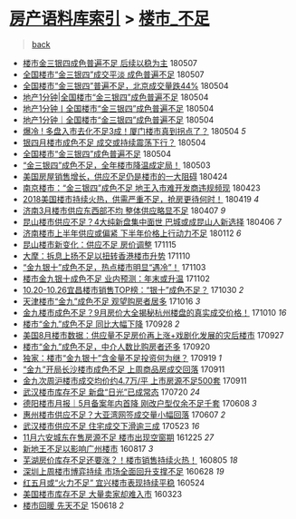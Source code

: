 [房产语料库索引](../../README.md)  > [楼市_不足](楼市_不足.md)
====
> [back](../README.md)

- [楼市金三银四成色普遍不足 后续以稳为主](http://jkwz.applinzi.com/ittc/7100457794711061514.html#%E6%A5%BC%E5%B8%82%E9%87%91%E4%B8%89%E9%93%B6%E5%9B%9B%E6%88%90%E8%89%B2%E6%99%AE%E9%81%8D%E4%B8%8D%E8%B6%B3+%E5%90%8E%E7%BB%AD%E4%BB%A5%E7%A8%B3%E4%B8%BA%E4%B8%BB) 180507  
- [全国楼市“金三银四”成交平淡 成色普遍不足](http://jkwz.applinzi.com/ittc/7100378089207104529.html#%E5%85%A8%E5%9B%BD%E6%A5%BC%E5%B8%82%E2%80%9C%E9%87%91%E4%B8%89%E9%93%B6%E5%9B%9B%E2%80%9D%E6%88%90%E4%BA%A4%E5%B9%B3%E6%B7%A1+%E6%88%90%E8%89%B2%E6%99%AE%E9%81%8D%E4%B8%8D%E8%B6%B3) 180507  
- [全国楼市“金三银四”普遍不足，北京成交量跌44%](http://jkwz.applinzi.com/ittc/7099398738919556107.html#%E5%85%A8%E5%9B%BD%E6%A5%BC%E5%B8%82%E2%80%9C%E9%87%91%E4%B8%89%E9%93%B6%E5%9B%9B%E2%80%9D%E6%99%AE%E9%81%8D%E4%B8%8D%E8%B6%B3%EF%BC%8C%E5%8C%97%E4%BA%AC%E6%88%90%E4%BA%A4%E9%87%8F%E8%B7%8C44%25) 180504  
- [地产1分钟|全国楼市“金三银四”成色普遍不足](http://jkwz.applinzi.com/ittc/7099304936422769680.html#%E5%9C%B0%E4%BA%A71%E5%88%86%E9%92%9F%7C%E5%85%A8%E5%9B%BD%E6%A5%BC%E5%B8%82%E2%80%9C%E9%87%91%E4%B8%89%E9%93%B6%E5%9B%9B%E2%80%9D%E6%88%90%E8%89%B2%E6%99%AE%E9%81%8D%E4%B8%8D%E8%B6%B3) 180504  
- [地产1分钟丨全国楼市“金三银四”成色普遍不足](http://jkwz.applinzi.com/ittc/7099304934627607563.html#%E5%9C%B0%E4%BA%A71%E5%88%86%E9%92%9F%E4%B8%A8%E5%85%A8%E5%9B%BD%E6%A5%BC%E5%B8%82%E2%80%9C%E9%87%91%E4%B8%89%E9%93%B6%E5%9B%9B%E2%80%9D%E6%88%90%E8%89%B2%E6%99%AE%E9%81%8D%E4%B8%8D%E8%B6%B3) 180504  
- [地产1分钟｜全国楼市“金三银四”成色普遍不足](http://jkwz.applinzi.com/ittc/7099300848888972294.html#%E5%9C%B0%E4%BA%A71%E5%88%86%E9%92%9F%EF%BD%9C%E5%85%A8%E5%9B%BD%E6%A5%BC%E5%B8%82%E2%80%9C%E9%87%91%E4%B8%89%E9%93%B6%E5%9B%9B%E2%80%9D%E6%88%90%E8%89%B2%E6%99%AE%E9%81%8D%E4%B8%8D%E8%B6%B3) 180504  
- [爆冷 ! 多盘入市去化不足3成！厦门楼市真到拐点了？](http://jkwz.applinzi.com/ittc/7099195864323195910.html#%E7%88%86%E5%86%B7+%21+%E5%A4%9A%E7%9B%98%E5%85%A5%E5%B8%82%E5%8E%BB%E5%8C%96%E4%B8%8D%E8%B6%B33%E6%88%90%EF%BC%81%E5%8E%A6%E9%97%A8%E6%A5%BC%E5%B8%82%E7%9C%9F%E5%88%B0%E6%8B%90%E7%82%B9%E4%BA%86%EF%BC%9F) 180504 *5* 
- [银四月楼市成色不足 成交或持续震荡下行？](http://jkwz.applinzi.com/ittc/7099191635969836038.html#%E9%93%B6%E5%9B%9B%E6%9C%88%E6%A5%BC%E5%B8%82%E6%88%90%E8%89%B2%E4%B8%8D%E8%B6%B3+%E6%88%90%E4%BA%A4%E6%88%96%E6%8C%81%E7%BB%AD%E9%9C%87%E8%8D%A1%E4%B8%8B%E8%A1%8C%EF%BC%9F) 180504  
- [全国楼市“金三银四”成色普遍不足](http://jkwz.applinzi.com/ittc/7099181089174324231.html#%E5%85%A8%E5%9B%BD%E6%A5%BC%E5%B8%82%E2%80%9C%E9%87%91%E4%B8%89%E9%93%B6%E5%9B%9B%E2%80%9D%E6%88%90%E8%89%B2%E6%99%AE%E9%81%8D%E4%B8%8D%E8%B6%B3) 180504  
- [“金三银四”成色不足，全年楼市降温成定局！](http://jkwz.applinzi.com/ittc/7098899180326224907.html#%E2%80%9C%E9%87%91%E4%B8%89%E9%93%B6%E5%9B%9B%E2%80%9D%E6%88%90%E8%89%B2%E4%B8%8D%E8%B6%B3%EF%BC%8C%E5%85%A8%E5%B9%B4%E6%A5%BC%E5%B8%82%E9%99%8D%E6%B8%A9%E6%88%90%E5%AE%9A%E5%B1%80%EF%BC%81) 180503  
- [美国房屋销售增长，供应不足仍是楼市的一大阻碍](http://jkwz.applinzi.com/ittc/7095494596199187473.html#%E7%BE%8E%E5%9B%BD%E6%88%BF%E5%B1%8B%E9%94%80%E5%94%AE%E5%A2%9E%E9%95%BF%EF%BC%8C%E4%BE%9B%E5%BA%94%E4%B8%8D%E8%B6%B3%E4%BB%8D%E6%98%AF%E6%A5%BC%E5%B8%82%E7%9A%84%E4%B8%80%E5%A4%A7%E9%98%BB%E7%A2%8D) 180424  
- [南京楼市：“金三银四”成色不足 地王入市难开发商违规频现](http://jkwz.applinzi.com/ittc/7095116968703296529.html#%E5%8D%97%E4%BA%AC%E6%A5%BC%E5%B8%82%EF%BC%9A%E2%80%9C%E9%87%91%E4%B8%89%E9%93%B6%E5%9B%9B%E2%80%9D%E6%88%90%E8%89%B2%E4%B8%8D%E8%B6%B3+%E5%9C%B0%E7%8E%8B%E5%85%A5%E5%B8%82%E9%9A%BE%E5%BC%80%E5%8F%91%E5%95%86%E8%BF%9D%E8%A7%84%E9%A2%91%E7%8E%B0) 180423  
- [2018美国楼市持续火热，供需严重不足，抢房更待何时！](http://jkwz.applinzi.com/ittc/7093701291710874640.html#2018%E7%BE%8E%E5%9B%BD%E6%A5%BC%E5%B8%82%E6%8C%81%E7%BB%AD%E7%81%AB%E7%83%AD%EF%BC%8C%E4%BE%9B%E9%9C%80%E4%B8%A5%E9%87%8D%E4%B8%8D%E8%B6%B3%EF%BC%8C%E6%8A%A2%E6%88%BF%E6%9B%B4%E5%BE%85%E4%BD%95%E6%97%B6%EF%BC%81) 180419 *4* 
- [济南3月楼市供应东西部不均 整体供应略显不足](http://jkwz.applinzi.com/ittc/7089298887397606406.html#%E6%B5%8E%E5%8D%973%E6%9C%88%E6%A5%BC%E5%B8%82%E4%BE%9B%E5%BA%94%E4%B8%9C%E8%A5%BF%E9%83%A8%E4%B8%8D%E5%9D%87+%E6%95%B4%E4%BD%93%E4%BE%9B%E5%BA%94%E7%95%A5%E6%98%BE%E4%B8%8D%E8%B6%B3) 180407 *9* 
- [昆山楼市供应不足？4大纯新盘集中面世 巴城或成昆山人新选择](http://jkwz.applinzi.com/ittc/7088624735854527495.html#%E6%98%86%E5%B1%B1%E6%A5%BC%E5%B8%82%E4%BE%9B%E5%BA%94%E4%B8%8D%E8%B6%B3%EF%BC%9F4%E5%A4%A7%E7%BA%AF%E6%96%B0%E7%9B%98%E9%9B%86%E4%B8%AD%E9%9D%A2%E4%B8%96+%E5%B7%B4%E5%9F%8E%E6%88%96%E6%88%90%E6%98%86%E5%B1%B1%E4%BA%BA%E6%96%B0%E9%80%89%E6%8B%A9) 180406 *7* 
- [济南楼市上半年供应或偏紧 下半年价格上行动力不足](http://jkwz.applinzi.com/ittc/7057631691571463184.html#%E6%B5%8E%E5%8D%97%E6%A5%BC%E5%B8%82%E4%B8%8A%E5%8D%8A%E5%B9%B4%E4%BE%9B%E5%BA%94%E6%88%96%E5%81%8F%E7%B4%A7+%E4%B8%8B%E5%8D%8A%E5%B9%B4%E4%BB%B7%E6%A0%BC%E4%B8%8A%E8%A1%8C%E5%8A%A8%E5%8A%9B%E4%B8%8D%E8%B6%B3) 180112 *6* 
- [昆山楼市新变化：供应不足 房价调整](http://jkwz.applinzi.com/ittc/7036060161821639696.html#%E6%98%86%E5%B1%B1%E6%A5%BC%E5%B8%82%E6%96%B0%E5%8F%98%E5%8C%96%EF%BC%9A%E4%BE%9B%E5%BA%94%E4%B8%8D%E8%B6%B3+%E6%88%BF%E4%BB%B7%E8%B0%83%E6%95%B4) 171115  
- [大摩：拆息上扬不足以扭转香港楼市升势](http://jkwz.applinzi.com/ittc/7034308565404222481.html#%E5%A4%A7%E6%91%A9%EF%BC%9A%E6%8B%86%E6%81%AF%E4%B8%8A%E6%89%AC%E4%B8%8D%E8%B6%B3%E4%BB%A5%E6%89%AD%E8%BD%AC%E9%A6%99%E6%B8%AF%E6%A5%BC%E5%B8%82%E5%8D%87%E5%8A%BF) 171110  
- [“金九银十”成色不足，热点楼市明显“遇冷”！](http://jkwz.applinzi.com/ittc/7031701564484486160.html#%E2%80%9C%E9%87%91%E4%B9%9D%E9%93%B6%E5%8D%81%E2%80%9D%E6%88%90%E8%89%B2%E4%B8%8D%E8%B6%B3%EF%BC%8C%E7%83%AD%E7%82%B9%E6%A5%BC%E5%B8%82%E6%98%8E%E6%98%BE%E2%80%9C%E9%81%87%E5%86%B7%E2%80%9D%EF%BC%81) 171103  
- [楼市金九银十成色不足 业内预测：年末或升温](http://jkwz.applinzi.com/ittc/7031452814738457616.html#%E6%A5%BC%E5%B8%82%E9%87%91%E4%B9%9D%E9%93%B6%E5%8D%81%E6%88%90%E8%89%B2%E4%B8%8D%E8%B6%B3+%E4%B8%9A%E5%86%85%E9%A2%84%E6%B5%8B%EF%BC%9A%E5%B9%B4%E6%9C%AB%E6%88%96%E5%8D%87%E6%B8%A9) 171102  
- [10.20-10.26宜昌楼市销售TOP榜：“银十”成色不足？](http://jkwz.applinzi.com/ittc/7030181404774761489.html#10.20-10.26%E5%AE%9C%E6%98%8C%E6%A5%BC%E5%B8%82%E9%94%80%E5%94%AETOP%E6%A6%9C%EF%BC%9A%E2%80%9C%E9%93%B6%E5%8D%81%E2%80%9D%E6%88%90%E8%89%B2%E4%B8%8D%E8%B6%B3%EF%BC%9F) 171030 *2* 
- [天津楼市“金九”成色不足 观望购房者居多](http://jkwz.applinzi.com/ittc/7024814946666415120.html#%E5%A4%A9%E6%B4%A5%E6%A5%BC%E5%B8%82%E2%80%9C%E9%87%91%E4%B9%9D%E2%80%9D%E6%88%90%E8%89%B2%E4%B8%8D%E8%B6%B3+%E8%A7%82%E6%9C%9B%E8%B4%AD%E6%88%BF%E8%80%85%E5%B1%85%E5%A4%9A) 171016 *3* 
- [金九楼市成色不足？9月房价大全揭秘杭州楼盘的真实成交价格！](http://jkwz.applinzi.com/ittc/7022736566664037393.html#%E9%87%91%E4%B9%9D%E6%A5%BC%E5%B8%82%E6%88%90%E8%89%B2%E4%B8%8D%E8%B6%B3%EF%BC%9F9%E6%9C%88%E6%88%BF%E4%BB%B7%E5%A4%A7%E5%85%A8%E6%8F%AD%E7%A7%98%E6%9D%AD%E5%B7%9E%E6%A5%BC%E7%9B%98%E7%9A%84%E7%9C%9F%E5%AE%9E%E6%88%90%E4%BA%A4%E4%BB%B7%E6%A0%BC%EF%BC%81) 171010 *16* 
- [楼市“金九”成色不足 同比大幅下降](http://jkwz.applinzi.com/ittc/7018273251242017808.html#%E6%A5%BC%E5%B8%82%E2%80%9C%E9%87%91%E4%B9%9D%E2%80%9D%E6%88%90%E8%89%B2%E4%B8%8D%E8%B6%B3+%E5%90%8C%E6%AF%94%E5%A4%A7%E5%B9%85%E4%B8%8B%E9%99%8D) 170928 *2* 
- [美国8月楼市数据：供应量不足房价再上涨+戏剧化发展的灾后楼市](http://jkwz.applinzi.com/ittc/7017323143390299152.html#%E7%BE%8E%E5%9B%BD8%E6%9C%88%E6%A5%BC%E5%B8%82%E6%95%B0%E6%8D%AE%EF%BC%9A%E4%BE%9B%E5%BA%94%E9%87%8F%E4%B8%8D%E8%B6%B3%E6%88%BF%E4%BB%B7%E5%86%8D%E4%B8%8A%E6%B6%A8%2B%E6%88%8F%E5%89%A7%E5%8C%96%E5%8F%91%E5%B1%95%E7%9A%84%E7%81%BE%E5%90%8E%E6%A5%BC%E5%B8%82) 170927  
- [楼市“金九”成色不足，中介人数比购房者还多](http://jkwz.applinzi.com/ittc/7015337166694269969.html#%E6%A5%BC%E5%B8%82%E2%80%9C%E9%87%91%E4%B9%9D%E2%80%9D%E6%88%90%E8%89%B2%E4%B8%8D%E8%B6%B3%EF%BC%8C%E4%B8%AD%E4%BB%8B%E4%BA%BA%E6%95%B0%E6%AF%94%E8%B4%AD%E6%88%BF%E8%80%85%E8%BF%98%E5%A4%9A) 170920  
- [独家：楼市“金九银十”含金量不足投资何为继？](http://jkwz.applinzi.com/ittc/7014952081751016464.html#%E7%8B%AC%E5%AE%B6%EF%BC%9A%E6%A5%BC%E5%B8%82%E2%80%9C%E9%87%91%E4%B9%9D%E9%93%B6%E5%8D%81%E2%80%9D%E5%90%AB%E9%87%91%E9%87%8F%E4%B8%8D%E8%B6%B3%E6%8A%95%E8%B5%84%E4%BD%95%E4%B8%BA%E7%BB%A7%EF%BC%9F) 170919 *1* 
- [“金九”开局长沙楼市成色不足 上周商品房成交回落](http://jkwz.applinzi.com/ittc/7012190466408465169.html#%E2%80%9C%E9%87%91%E4%B9%9D%E2%80%9D%E5%BC%80%E5%B1%80%E9%95%BF%E6%B2%99%E6%A5%BC%E5%B8%82%E6%88%90%E8%89%B2%E4%B8%8D%E8%B6%B3+%E4%B8%8A%E5%91%A8%E5%95%86%E5%93%81%E6%88%BF%E6%88%90%E4%BA%A4%E5%9B%9E%E8%90%BD) 170911  
- [金九次周沪楼市成交均价约4.7万/平 上市房源不足500套](http://jkwz.applinzi.com/ittc/7012100988725625873.html#%E9%87%91%E4%B9%9D%E6%AC%A1%E5%91%A8%E6%B2%AA%E6%A5%BC%E5%B8%82%E6%88%90%E4%BA%A4%E5%9D%87%E4%BB%B7%E7%BA%A64.7%E4%B8%87%2F%E5%B9%B3+%E4%B8%8A%E5%B8%82%E6%88%BF%E6%BA%90%E4%B8%8D%E8%B6%B3500%E5%A5%97) 170911  
- [武汉楼市库存不足 新盘“日光”已成常态](http://jkwz.applinzi.com/ittc/6992432596641121296.html#%E6%AD%A6%E6%B1%89%E6%A5%BC%E5%B8%82%E5%BA%93%E5%AD%98%E4%B8%8D%E8%B6%B3+%E6%96%B0%E7%9B%98%E2%80%9C%E6%97%A5%E5%85%89%E2%80%9D%E5%B7%B2%E6%88%90%E5%B8%B8%E6%80%81) 170720 *24* 
- [德阳楼市月报｜5月备案年内首降 刚改户型仅余不足千套](http://jkwz.applinzi.com/ittc/6976734702915290116.html#%E5%BE%B7%E9%98%B3%E6%A5%BC%E5%B8%82%E6%9C%88%E6%8A%A5%EF%BD%9C5%E6%9C%88%E5%A4%87%E6%A1%88%E5%B9%B4%E5%86%85%E9%A6%96%E9%99%8D+%E5%88%9A%E6%94%B9%E6%88%B7%E5%9E%8B%E4%BB%85%E4%BD%99%E4%B8%8D%E8%B6%B3%E5%8D%83%E5%A5%97) 170608 *3* 
- [惠州楼市供应不足？大亚湾网签成交量小幅回落](http://jkwz.applinzi.com/ittc/6976488433676452869.html#%E6%83%A0%E5%B7%9E%E6%A5%BC%E5%B8%82%E4%BE%9B%E5%BA%94%E4%B8%8D%E8%B6%B3%EF%BC%9F%E5%A4%A7%E4%BA%9A%E6%B9%BE%E7%BD%91%E7%AD%BE%E6%88%90%E4%BA%A4%E9%87%8F%E5%B0%8F%E5%B9%85%E5%9B%9E%E8%90%BD) 170607 *2* 
- [武汉楼市供应不足 住宅成交下滑逾三成](http://jkwz.applinzi.com/ittc/6970778169853346820.html#%E6%AD%A6%E6%B1%89%E6%A5%BC%E5%B8%82%E4%BE%9B%E5%BA%94%E4%B8%8D%E8%B6%B3+%E4%BD%8F%E5%AE%85%E6%88%90%E4%BA%A4%E4%B8%8B%E6%BB%91%E9%80%BE%E4%B8%89%E6%88%90) 170523 *16* 
- [11月六安城东在售房源不足 楼市出现空窗期](http://jkwz.applinzi.com/ittc/6915572464485925892.html#11%E6%9C%88%E5%85%AD%E5%AE%89%E5%9F%8E%E4%B8%9C%E5%9C%A8%E5%94%AE%E6%88%BF%E6%BA%90%E4%B8%8D%E8%B6%B3+%E6%A5%BC%E5%B8%82%E5%87%BA%E7%8E%B0%E7%A9%BA%E7%AA%97%E6%9C%9F) 161225 *27* 
- [新地王不足以影响广州楼市](http://jkwz.applinzi.com/ittc/6867391487574279173.html#%E6%96%B0%E5%9C%B0%E7%8E%8B%E4%B8%8D%E8%B6%B3%E4%BB%A5%E5%BD%B1%E5%93%8D%E5%B9%BF%E5%B7%9E%E6%A5%BC%E5%B8%82) 160817 *3* 
- [芜湖房价库存不足还要涨？！楼市销售持续火热！](http://jkwz.applinzi.com/ittc/6862930675291915268.html#%E8%8A%9C%E6%B9%96%E6%88%BF%E4%BB%B7%E5%BA%93%E5%AD%98%E4%B8%8D%E8%B6%B3%E8%BF%98%E8%A6%81%E6%B6%A8%EF%BC%9F%EF%BC%81%E6%A5%BC%E5%B8%82%E9%94%80%E5%94%AE%E6%8C%81%E7%BB%AD%E7%81%AB%E7%83%AD%EF%BC%81) 160805 *18* 
- [深圳上周楼市博弈持续 市场全面回升支撑不足](http://jkwz.applinzi.com/ittc/6848771266949153797.html#%E6%B7%B1%E5%9C%B3%E4%B8%8A%E5%91%A8%E6%A5%BC%E5%B8%82%E5%8D%9A%E5%BC%88%E6%8C%81%E7%BB%AD+%E5%B8%82%E5%9C%BA%E5%85%A8%E9%9D%A2%E5%9B%9E%E5%8D%87%E6%94%AF%E6%92%91%E4%B8%8D%E8%B6%B3) 160628 *19* 
- [红五月或“火力不足” 宜兴楼市表现持续平稳](http://jkwz.applinzi.com/ittc/6835787592523842564.html#%E7%BA%A2%E4%BA%94%E6%9C%88%E6%88%96%E2%80%9C%E7%81%AB%E5%8A%9B%E4%B8%8D%E8%B6%B3%E2%80%9D+%E5%AE%9C%E5%85%B4%E6%A5%BC%E5%B8%82%E8%A1%A8%E7%8E%B0%E6%8C%81%E7%BB%AD%E5%B9%B3%E7%A8%B3) 160524  
- [美国楼市库存不足 大量卖家却难入市](http://jkwz.applinzi.com/ittc/6812784810627957764.html#%E7%BE%8E%E5%9B%BD%E6%A5%BC%E5%B8%82%E5%BA%93%E5%AD%98%E4%B8%8D%E8%B6%B3+%E5%A4%A7%E9%87%8F%E5%8D%96%E5%AE%B6%E5%8D%B4%E9%9A%BE%E5%85%A5%E5%B8%82) 160323  
- [楼市回暖 先天不足](http://jkwz.applinzi.com/ittc/547650611423764086.html#%E6%A5%BC%E5%B8%82%E5%9B%9E%E6%9A%96+%E5%85%88%E5%A4%A9%E4%B8%8D%E8%B6%B3) 150618 *2* 
